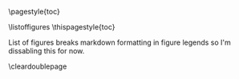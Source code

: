 \pagestyle{toc}

\listoffigures
\thispagestyle{toc}

<!--
The \listoffigures will use short captions first, and the whole caption if none is present. To keep this list readable, ensure each figure has a short caption, e.g.
![main_text_caption](source/figures/my_image.pdf "short caption used in alt text and \listoffigures"){#fig:mylabel}{ width=50% }

See chapter 4 for more examples.
-->

List of figures breaks markdown formatting in figure legends so I'm dissabling this for now.

\cleardoublepage
